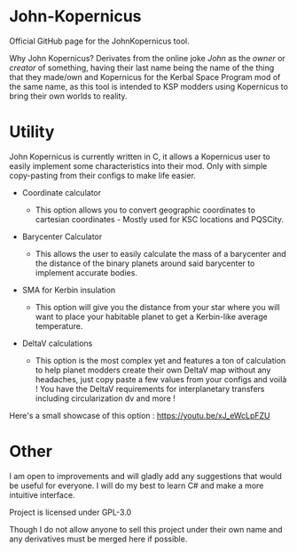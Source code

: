 # John-Kopernicus
Official GitHub page for the JohnKopernicus tool.

Why John Kopernicus? Derivates from the online joke *John* as the *owner* or *creator* of something, having their last name being the name of the thing that they made/own and Kopernicus for the Kerbal Space Program mod of the same name, as this tool is intended to KSP modders using Kopernicus to bring their own worlds to reality.


# Utility
John Kopernicus is currently written in C, it allows a Kopernicus user to easily implement some characteristics into their mod. Only with simple copy-pasting from their configs to make life easier.

- Coordinate calculator
  - This option allows you to convert geographic coordinates to cartesian coordinates - Mostly used for KSC locations and PQSCity.
  
- Barycenter Calculator
  - This allows the user to easily calculate the mass of a barycenter and the distance of the binary planets around said barycenter to implement accurate bodies.
 
- SMA for Kerbin insulation
  - This option will give you the distance from your star where you will want to place your habitable planet to get a Kerbin-like average temperature.
 
- DeltaV calculations
  - This option is the most complex yet and features a ton of calculation to help planet modders create their own DeltaV map without any headaches, just copy paste a few values from your configs and voilà ! You have the DeltaV requirements for interplanetary transfers including circularization dv and more !

Here's a small showcase of this option : https://youtu.be/xJ_eWcLpFZU


# Other

I am open to improvements and will gladly add any suggestions that would be useful for everyone. I will do my best to learn C# and make a more intuitive interface.

Project is licensed under GPL-3.0

Though I do not allow anyone to sell this project under their own name and any derivatives must be merged here if possible.
